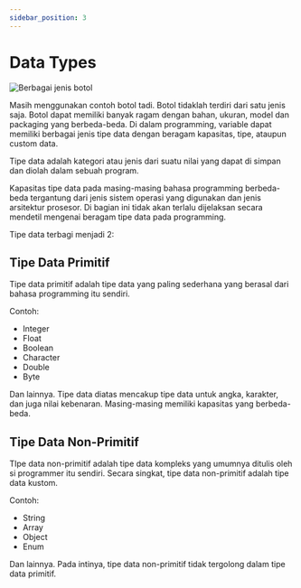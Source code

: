 ```yaml
---
sidebar_position: 3
---
```


# Data Types

![Berbagai jenis botol](https://i.imgur.com/xjDLtYw.png)

Masih menggunakan contoh botol tadi. Botol tidaklah terdiri dari satu jenis saja. Botol dapat memiliki banyak ragam dengan bahan, ukuran, model dan packaging yang berbeda-beda. Di dalam programming, variable dapat memiliki berbagai jenis tipe data dengan beragam kapasitas, tipe, ataupun custom data.

Tipe data adalah kategori atau jenis dari suatu nilai yang dapat di simpan dan diolah dalam sebuah program.

Kapasitas tipe data pada masing-masing bahasa programming berbeda-beda tergantung dari jenis sistem operasi yang digunakan dan jenis arsitektur prosesor. Di bagian ini tidak akan terlalu dijelaksan secara mendetil mengenai beragam tipe data pada programming.

Tipe data terbagi menjadi 2:

## Tipe Data Primitif

Tipe data primitif adalah tipe data yang paling sederhana yang berasal dari bahasa programming itu sendiri.

Contoh:

- Integer
- Float
- Boolean
- Character
- Double
- Byte

Dan lainnya. Tipe data diatas mencakup tipe data untuk angka, karakter, dan juga nilai kebenaran. Masing-masing memiliki kapasitas yang berbeda-beda.

## Tipe Data Non-Primitif

TIpe data non-primitif adalah tipe data kompleks yang umumnya ditulis oleh si programmer itu sendiri. Secara singkat, tipe data non-primitif adalah tipe data kustom.

Contoh:

- String
- Array
- Object
- Enum

Dan lainnya. Pada intinya, tipe data non-primitif tidak tergolong dalam tipe data primitif.
